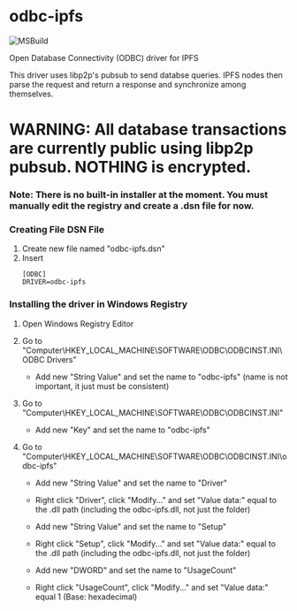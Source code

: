 # odbc-ipfs
![MSBuild](https://github.com/odbc-ipfs/odbc-ipfs/workflows/MSBuild/badge.svg)

Open Database Connectivity (ODBC) driver for IPFS

This driver uses libp2p's pubsub to send databse queries. IPFS nodes then parse the request and return a response and synchronize among themselves.

# WARNING: All database transactions are currently public using libp2p pubsub. NOTHING is encrypted.

### Note: There is no built-in installer at the moment. You must manually edit the registry and create a .dsn file for now.

### Creating File DSN File
1. Create new file named "odbc-ipfs.dsn"
2. Insert 
     ```
     [ODBC]
     DRIVER=odbc-ipfs
     ```
### Installing the driver in Windows Registry

1. Open Windows Registry Editor

2. Go to "Computer\HKEY_LOCAL_MACHINE\SOFTWARE\ODBC\ODBCINST.INI\ODBC Drivers"
     - Add new "String Value" and set the name to "odbc-ipfs" (name is not important, it just must be consistent)

3. Go to "Computer\HKEY_LOCAL_MACHINE\SOFTWARE\ODBC\ODBCINST.INI"
     - Add new "Key" and set the name to "odbc-ipfs"

4. Go to "Computer\HKEY_LOCAL_MACHINE\SOFTWARE\ODBC\ODBCINST.INI\odbc-ipfs"
     - Add new "String Value" and set the name to "Driver"
     - Right click "Driver", click "Modify..." and set "Value data:" equal to the .dll path (including the odbc-ipfs.dll, not just the folder)


     - Add new "String Value" and set the name to "Setup"
     - Right click "Setup", click "Modify..." and set "Value data:" equal to the .dll path (including the odbc-ipfs.dll, not just the folder)


     - Add new "DWORD" and set the name to "UsageCount"
     - Right click "UsageCount", click "Modify..." and set "Value data:" equal 1 (Base: hexadecimal)






